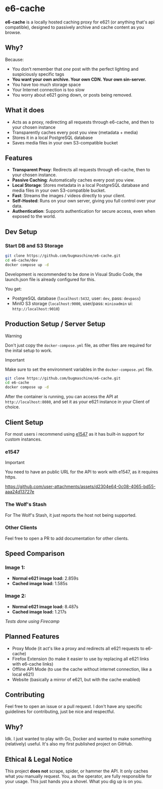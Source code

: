 # e6-cache

**e6-cache** is a locally hosted caching proxy for e621 (or anything that's api compatible), designed to passively archive and cache content as you browse.

## Why?

Because:

* You don’t remember that *one* post with the perfect lighting and suspiciously specific tags
* **You want your own archive. Your own CDN. Your own sin-server.**
* You have too much storage space
* Your Internet connection is too slow
* You worry about e621 going down, or posts being removed.

## What it does

* Acts as a proxy, redirecting all requests through e6-cache, and then to your chosen instance
* Transparently caches every post you view (metadata + media)
* Stores it in a local PostgreSQL database
* Saves media files in your own S3-compatible bucket

## Features

* **Transparent Proxy**: Redirects all requests through e6-cache, then to your chosen instance.
* **Passive Caching**: Automatically caches every post you view.
* **Local Storage**: Stores metadata in a local PostgreSQL database and media files in your own S3-compatible bucket.
* **Fast**: Streams the images / videos directly to your client.
* **Self-Hosted**: Runs on your own server, giving you full control over your data.
* **Authentication**: Supports authentication for secure access, even when exposed to the world.

## Dev Setup

### Start DB and S3 Storage
```bash
git clone https://github.com/bugmaschine/e6-cache.git
cd e6-cache/dev
docker compose up -d
```

Development is recommended to be done in Visual Studio Code, the launch.json file is already configured for this.

You get:

* PostgreSQL database (`localhost:5432`, user: `dev`, pass: `devpass`)
* MinIO S3 storage (`localhost:9000`, user/pass: `minioadmin` ui: `http://localhost:9010`)

## Production Setup / Server Setup

> [!WARNING]  
> Don't just copy the `docker-compose.yml` file, as other files are required for the inital setup to work.

> [!IMPORTANT]
> Make sure to set the environment variables in the `docker-compose.yml` file.

```bash
git clone https://github.com/bugmaschine/e6-cache.git
cd e6-cache
docker compose up -d
```

After the container is running, you can access the API at `http://localhost:8080`, and set it as your e621 instance in your Client of choice.

## Client Setup

For most users i recommend using [e1547](https://github.com/clragon/e1547) as it has built-in support for custom instances.

### e1547
> [!IMPORTANT]
> You need to have an public URL for the API to work with e1547, as it requires https.

https://github.com/user-attachments/assets/d2304e64-0c08-4065-bd55-aaa24d13727e

### The Wolf's Stash
For The Wolf's Stash, it just reports the host not being supported.

### Other Clients
Feel free to open a PR to add documentation for other clients.


## Speed Comparison

### Image 1:
- **Normal e621 image load:** 2.859s
- **Cached image load:** 1.585s


### Image 2:
- **Normal e621 image load:** 8.487s
- **Cached image load:** 1.217s

*Tests done using Firecamp*

## Planned Features

* Proxy Mode (it act's like a proxy and redirects all e621 requests to e6-cache)
* Firefox Extension (to make it easier to use by replacing all e621 links with e6-cache links)
* Offline API Mode (to use the cache without internet connection, like a local e621)
* Website (basically a mirror of e621, but with the cache enabled)

## Contributing

Feel free to open an issue or a pull request. I don't have any specific guidelines for contributing, just be nice and respectful.

## Why?

Idk. I just wanted to play with Go, Docker and wanted to make something (relatively) useful. It's also my first published project on GitHub.

## Ethical & Legal Notice

This project **does not** scrape, spider, or hammer the API. It only caches what *you* manually request.
You, as the operator, are fully responsible for your usage. This just hands you a shovel. What you dig up is on you.